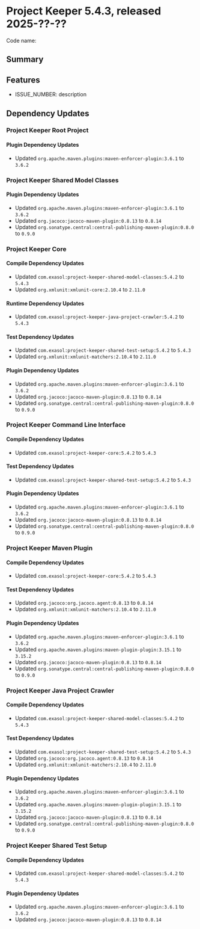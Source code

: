 # Project Keeper 5.4.3, released 2025-??-??

Code name:

## Summary

## Features

* ISSUE_NUMBER: description

## Dependency Updates

### Project Keeper Root Project

#### Plugin Dependency Updates

* Updated `org.apache.maven.plugins:maven-enforcer-plugin:3.6.1` to `3.6.2`

### Project Keeper Shared Model Classes

#### Plugin Dependency Updates

* Updated `org.apache.maven.plugins:maven-enforcer-plugin:3.6.1` to `3.6.2`
* Updated `org.jacoco:jacoco-maven-plugin:0.8.13` to `0.8.14`
* Updated `org.sonatype.central:central-publishing-maven-plugin:0.8.0` to `0.9.0`

### Project Keeper Core

#### Compile Dependency Updates

* Updated `com.exasol:project-keeper-shared-model-classes:5.4.2` to `5.4.3`
* Updated `org.xmlunit:xmlunit-core:2.10.4` to `2.11.0`

#### Runtime Dependency Updates

* Updated `com.exasol:project-keeper-java-project-crawler:5.4.2` to `5.4.3`

#### Test Dependency Updates

* Updated `com.exasol:project-keeper-shared-test-setup:5.4.2` to `5.4.3`
* Updated `org.xmlunit:xmlunit-matchers:2.10.4` to `2.11.0`

#### Plugin Dependency Updates

* Updated `org.apache.maven.plugins:maven-enforcer-plugin:3.6.1` to `3.6.2`
* Updated `org.jacoco:jacoco-maven-plugin:0.8.13` to `0.8.14`
* Updated `org.sonatype.central:central-publishing-maven-plugin:0.8.0` to `0.9.0`

### Project Keeper Command Line Interface

#### Compile Dependency Updates

* Updated `com.exasol:project-keeper-core:5.4.2` to `5.4.3`

#### Test Dependency Updates

* Updated `com.exasol:project-keeper-shared-test-setup:5.4.2` to `5.4.3`

#### Plugin Dependency Updates

* Updated `org.apache.maven.plugins:maven-enforcer-plugin:3.6.1` to `3.6.2`
* Updated `org.jacoco:jacoco-maven-plugin:0.8.13` to `0.8.14`
* Updated `org.sonatype.central:central-publishing-maven-plugin:0.8.0` to `0.9.0`

### Project Keeper Maven Plugin

#### Compile Dependency Updates

* Updated `com.exasol:project-keeper-core:5.4.2` to `5.4.3`

#### Test Dependency Updates

* Updated `org.jacoco:org.jacoco.agent:0.8.13` to `0.8.14`
* Updated `org.xmlunit:xmlunit-matchers:2.10.4` to `2.11.0`

#### Plugin Dependency Updates

* Updated `org.apache.maven.plugins:maven-enforcer-plugin:3.6.1` to `3.6.2`
* Updated `org.apache.maven.plugins:maven-plugin-plugin:3.15.1` to `3.15.2`
* Updated `org.jacoco:jacoco-maven-plugin:0.8.13` to `0.8.14`
* Updated `org.sonatype.central:central-publishing-maven-plugin:0.8.0` to `0.9.0`

### Project Keeper Java Project Crawler

#### Compile Dependency Updates

* Updated `com.exasol:project-keeper-shared-model-classes:5.4.2` to `5.4.3`

#### Test Dependency Updates

* Updated `com.exasol:project-keeper-shared-test-setup:5.4.2` to `5.4.3`
* Updated `org.jacoco:org.jacoco.agent:0.8.13` to `0.8.14`
* Updated `org.xmlunit:xmlunit-matchers:2.10.4` to `2.11.0`

#### Plugin Dependency Updates

* Updated `org.apache.maven.plugins:maven-enforcer-plugin:3.6.1` to `3.6.2`
* Updated `org.apache.maven.plugins:maven-plugin-plugin:3.15.1` to `3.15.2`
* Updated `org.jacoco:jacoco-maven-plugin:0.8.13` to `0.8.14`
* Updated `org.sonatype.central:central-publishing-maven-plugin:0.8.0` to `0.9.0`

### Project Keeper Shared Test Setup

#### Compile Dependency Updates

* Updated `com.exasol:project-keeper-shared-model-classes:5.4.2` to `5.4.3`

#### Plugin Dependency Updates

* Updated `org.apache.maven.plugins:maven-enforcer-plugin:3.6.1` to `3.6.2`
* Updated `org.jacoco:jacoco-maven-plugin:0.8.13` to `0.8.14`
